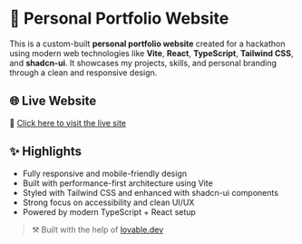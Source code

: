 # 💼 Personal Portfolio Website

This is a custom-built **personal portfolio website** created for a hackathon using modern web technologies like **Vite**, **React**, **TypeScript**, **Tailwind CSS**, and **shadcn-ui**. It showcases my projects, skills, and personal branding through a clean and responsive design.

## 🌐 Live Website

🔗 [Click here to visit the live site](https://competetion.vercel.app/)

## ✨ Highlights

- Fully responsive and mobile-friendly design
- Built with performance-first architecture using Vite
- Styled with Tailwind CSS and enhanced with shadcn-ui components
- Strong focus on accessibility and clean UI/UX
- Powered by modern TypeScript + React setup

> ⚒️ Built with the help of [lovable.dev](https://lovable.dev)
